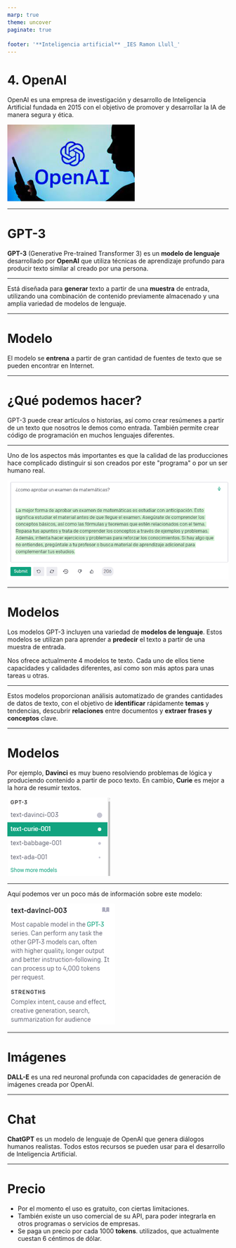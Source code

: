 ```yaml
---
marp: true
theme: uncover
paginate: true

footer: '**Inteligencia artificial** _IES Ramon Llull_'
---
```


# 4. OpenAI

OpenAI es una empresa de investigación y desarrollo de Inteligencia Artificial fundada en 2015 con el objetivo de promover y desarrollar la IA de manera segura y ética.

![imagen](img/2022-12-20-20-16-10.png)

---

# GPT-3

**GPT-3** (Generative Pre-trained Transformer 3) es un **modelo de lenguaje** desarrollado por **OpenAI** que utiliza técnicas de  aprendizaje profundo para producir texto similar al creado por una persona.

---

Está diseñada para **generar** texto a partir de una **muestra** de entrada, utilizando una combinación de contenido previamente almacenado y una amplia variedad de modelos de lenguaje.

---

# Modelo

El modelo se **entrena** a partir de gran cantidad de fuentes de texto que se pueden encontrar en Internet.

---

# ¿Qué podemos hacer?

GPT-3 puede crear artículos o historias, así como crear resúmenes a partir de un texto que nosotros le demos como entrada. También permite crear código de programación en muchos lenguajes diferentes.

---

Uno de los aspectos más importantes es que la calidad de las producciones hace complicado distinguir si son creados por este "programa" o por un ser humano real.

![](img/2023-01-11-09-28-08.png)

---

# Modelos

Los modelos GPT-3 incluyen una variedad de **modelos de lenguaje**. Estos modelos se utilizan para aprender a **predecir** el texto a partir de una muestra de entrada.

Nos ofrece actualmente 4 modelos te texto. Cada uno de ellos tiene capacidades y calidades diferentes, así como son más aptos para unas tareas u otras.

---

Estos modelos proporcionan análisis automatizado de grandes cantidades de datos de texto, con el objetivo de **identificar** rápidamente **temas** y tendencias, descubrir **relaciones** entre documentos y **extraer frases y conceptos** clave.

---

# Modelos

Por ejemplo, **Davinci** es muy bueno resolviendo problemas de lógica y produciendo contenido a partir de poco texto. En cambio, **Curie** es mejor a la hora de resumir textos.

![](img/2023-01-11-09-35-18.png)

---

Aquí podemos ver un poco más de información sobre este modelo:

![](img/2023-01-11-09-32-13.png)

---

# Imágenes

**DALL-E** es una red neuronal profunda con capacidades de generación de imágenes creada por OpenAI.

---

# Chat

**ChatGPT** es un modelo de lenguaje de OpenAI que genera diálogos humanos realistas. Todos estos recursos se pueden usar para el desarrollo de Inteligencia Artificial.

---

# Precio

- Por el momento el uso es gratuito, con ciertas limitaciones.
- También existe un uso comercial de su API, para poder integrarla en otros programas o servicios de empresas.
- Se paga un precio por cada 1000 **tokens**. utilizados, que actualmente cuestan 6 céntimos de dólar.